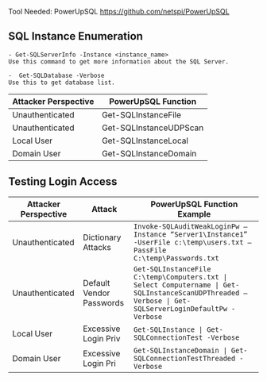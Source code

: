 Tool Needed: PowerUpSQL
https://github.com/netspi/PowerUpSQL

## SQL Instance Enumeration
```
- Get-SQLServerInfo -Instance <instance_name>
Use this command to get more information about the SQL Server.

-  Get-SQLDatabase -Verbose
Use this to get database list.
```

| Attacker Perspective | PowerUpSQL Function |
| --- | --- |
| Unauthenticated | Get-SQLInstanceFile |
| Unauthenticated | Get-SQLInstanceUDPScan |
| Local User | Get-SQLInstanceLocal |
| Domain User | Get-SQLInstanceDomain |

## Testing Login Access

| Attacker Perspective | Attack | PowerUpSQL Function Example |
| --- | --- | --- |
| Unauthenticated | Dictionary Attacks | `Invoke-SQLAuditWeakLoginPw –Instance “Server1\Instance1” -UserFile c:\temp\users.txt –PassFile C:\temp\Passwords.txt` |
| Unauthenticated | Default Vendor Passwords | `Get-SQLInstanceFile C:\temp\Computers.txt \| Select Computername \| Get-SQLInstanceScanUDPThreaded –Verbose \| Get-SQLServerLoginDefaultPw -Verbose` |
| Local User | Excessive Login Priv | `Get-SQLInstance \| Get-SQLConnectionTest -Verbose` |
| Domain User | Excessive Login Pri | `Get-SQLInstanceDomain \| Get-SQLConnectionTestThreaded -Verbose` |
